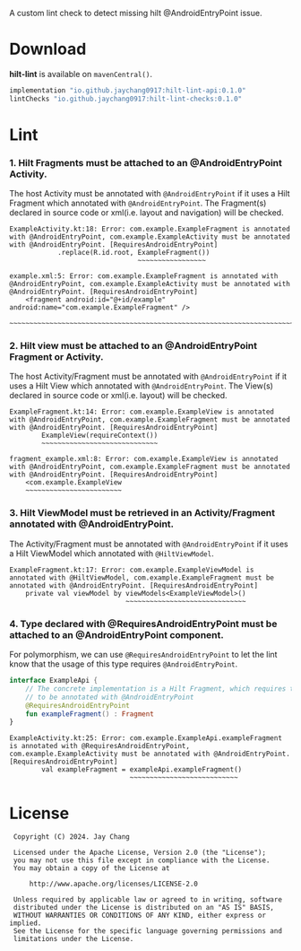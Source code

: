 A custom lint check to detect missing hilt @AndroidEntryPoint issue.

# Download
**hilt-lint** is available on `mavenCentral()`.
```groovy
implementation "io.github.jaychang0917:hilt-lint-api:0.1.0"
lintChecks "io.github.jaychang0917:hilt-lint-checks:0.1.0"
```   

# Lint
### 1. Hilt Fragments must be attached to an @AndroidEntryPoint Activity.
The host Activity must be annotated with `@AndroidEntryPoint` if it uses a Hilt Fragment which annotated with `@AndroidEntryPoint`. The Fragment(s) declared in source code or xml(i.e. layout and navigation) will be checked.
```
ExampleActivity.kt:18: Error: com.example.ExampleFragment is annotated with @AndroidEntryPoint, com.example.ExampleActivity must be annotated with @AndroidEntryPoint. [RequiresAndroidEntryPoint]
            .replace(R.id.root, ExampleFragment())
                                ~~~~~~~~~~~~~~~~~
```
```
example.xml:5: Error: com.example.ExampleFragment is annotated with @AndroidEntryPoint, com.example.ExampleActivity must be annotated with @AndroidEntryPoint. [RequiresAndroidEntryPoint]
    <fragment android:id="@+id/example" android:name="com.example.ExampleFragment" />
    ~~~~~~~~~~~~~~~~~~~~~~~~~~~~~~~~~~~~~~~~~~~~~~~~~~~~~~~~~~~~~~~~~~~~~~~~~~~~~~~~~
```

### 2. Hilt view must be attached to an @AndroidEntryPoint Fragment or Activity.
The host Activity/Fragment must be annotated with `@AndroidEntryPoint` if it uses a Hilt View which annotated with `@AndroidEntryPoint`. The View(s) declared in source code or xml(i.e. layout) will be checked.
```
ExampleFragment.kt:14: Error: com.example.ExampleView is annotated with @AndroidEntryPoint, com.example.ExampleFragment must be annotated with @AndroidEntryPoint. [RequiresAndroidEntryPoint]
        ExampleView(requireContext())
        ~~~~~~~~~~~~~~~~~~~~~~~~~~~~~
```
```
fragment_example.xml:8: Error: com.example.ExampleView is annotated with @AndroidEntryPoint, com.example.ExampleFragment must be annotated with @AndroidEntryPoint. [RequiresAndroidEntryPoint]
    <com.example.ExampleView
    ~~~~~~~~~~~~~~~~~~~~~~~~
```

### 3. Hilt ViewModel must be retrieved in an Activity/Fragment annotated with @AndroidEntryPoint.
The Activity/Fragment must be annotated with `@AndroidEntryPoint` if it uses a Hilt ViewModel which annotated with `@HiltViewModel`.
```
ExampleFragment.kt:17: Error: com.example.ExampleViewModel is annotated with @HiltViewModel, com.example.ExampleFragment must be annotated with @AndroidEntryPoint. [RequiresAndroidEntryPoint]
    private val viewModel by viewModels<ExampleViewModel>()
                             ~~~~~~~~~~~~~~~~~~~~~~~~~~~~~~
```
### 4. Type declared with @RequiresAndroidEntryPoint must be attached to an @AndroidEntryPoint component.
For polymorphism, we can use `@RequiresAndroidEntryPoint` to let the lint know that the usage of this type requires `@AndroidEntryPoint`.
```kotlin
interface ExampleApi {
    // The concrete implementation is a Hilt Fragment, which requires the host Activity/Fragment
    // to be annotated with @AndroidEntryPoint
    @RequiresAndroidEntryPoint
    fun exampleFragment() : Fragment
}
```
```
ExampleActivity.kt:25: Error: com.example.ExampleApi.exampleFragment is annotated with @RequiresAndroidEntryPoint, com.example.ExampleActivity must be annotated with @AndroidEntryPoint. [RequiresAndroidEntryPoint]
        val exampleFragment = exampleApi.exampleFragment()
                              ~~~~~~~~~~~~~~~~~~~~~~~~~~~
```

# License
```
 Copyright (C) 2024. Jay Chang
 
 Licensed under the Apache License, Version 2.0 (the "License");
 you may not use this file except in compliance with the License.
 You may obtain a copy of the License at
 
     http://www.apache.org/licenses/LICENSE-2.0
 
 Unless required by applicable law or agreed to in writing, software
 distributed under the License is distributed on an "AS IS" BASIS,
 WITHOUT WARRANTIES OR CONDITIONS OF ANY KIND, either express or implied.
 See the License for the specific language governing permissions and
 limitations under the License.
```